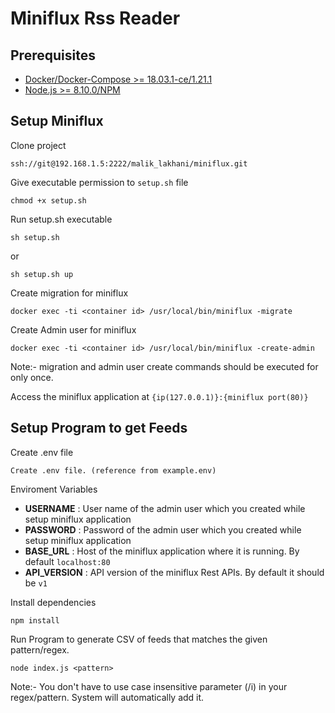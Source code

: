 # Miniflux Rss Reader

## Prerequisites
* [Docker/Docker-Compose >=  18.03.1-ce/1.21.1](https://www.docker.com/)
* [Node.js >= 8.10.0/NPM](http://nodejs.org/download/)

## Setup Miniflux

Clone project

```
ssh://git@192.168.1.5:2222/malik_lakhani/miniflux.git
```

Give executable permission to `setup.sh` file

```
chmod +x setup.sh
```

Run setup.sh executable

```
sh setup.sh
```
or 

```
sh setup.sh up
```

Create migration for miniflux

```
docker exec -ti <container id> /usr/local/bin/miniflux -migrate
```

Create Admin user for miniflux

```
docker exec -ti <container id> /usr/local/bin/miniflux -create-admin
```


Note:- migration and admin user create commands should be executed for only once.

Access the miniflux application at `{ip(127.0.0.1)}:{miniflux port(80)}`


## Setup Program to get Feeds

Create .env file

```
Create .env file. (reference from example.env)
```
Enviroment Variables

* **USERNAME** : User name of the admin user which you created while setup miniflux application
* **PASSWORD** : Password of the admin user which you created while setup miniflux application
* **BASE_URL** : Host of the miniflux application where it is running. By default `localhost:80`
* **API_VERSION** : API version of the miniflux Rest APIs. By default it should be `v1`

Install dependencies

```
npm install
```

Run Program to generate CSV of feeds that matches the given pattern/regex.

```
node index.js <pattern>
```
Note:- You don't have to use case insensitive parameter (/i) in your regex/pattern. System will automatically add it.